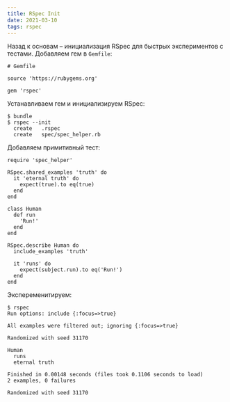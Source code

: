 ```yaml
---
title: RSpec Init
date: 2021-03-10
tags: rspec
---
```


Назад к основам – инициализация RSpec для быстрых экспериментов с тестами. Добавляем гем в `Gemfile`:

```
# Gemfile

source 'https://rubygems.org'

gem 'rspec'
```

Устанавливаем гем и инициализируем RSpec:

```
$ bundle
$ rspec --init
  create   .rspec
  create   spec/spec_helper.rb
```

Добавляем примитивный тест:

```
require 'spec_helper'

RSpec.shared_examples 'truth' do
  it 'eternal truth' do
    expect(true).to eq(true)
  end
end

class Human
  def run
    'Run!'
  end
end

RSpec.describe Human do
  include_examples 'truth'

  it 'runs' do
    expect(subject.run).to eq('Run!')
  end
end
```
Экспеременитируем:

```
$ rspec
Run options: include {:focus=>true}

All examples were filtered out; ignoring {:focus=>true}

Randomized with seed 31170

Human
  runs
  eternal truth

Finished in 0.00148 seconds (files took 0.1106 seconds to load)
2 examples, 0 failures

Randomized with seed 31170
```

